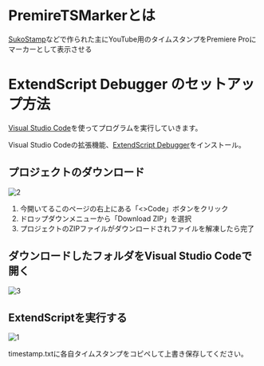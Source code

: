 # PremireTSMarkerとは
[SukoStamp](https://chromewebstore.google.com/detail/sukostamp/bioancpdekiljihjfibhpadakcnceoeg)などで作られた主にYouTube用のタイムスタンプをPremiere Proにマーカーとして表示させる

# ExtendScript Debugger のセットアップ方法

[Visual Studio Code](https://code.visualstudio.com/)を使ってプログラムを実行していきます。

Visual Studio Codeの拡張機能、[ExtendScript Debugger](https://marketplace.visualstudio.com/items?itemName=Adobe.extendscript-debug)をインストール。

## プロジェクトのダウンロード

![2](https://github.com/keimaruO/PremiereTSMarker/assets/91080250/a861b5c7-70a1-4ddf-baf4-c1f89466bec1)

1. 今開いてるこのページの右上にある「<>Code」ボタンをクリック
2. ドロップダウンメニューから「Download ZIP」を選択
3. プロジェクトのZIPファイルがダウンロードされファイルを解凍したら完了

## ダウンロードしたフォルダをVisual Studio Codeで開く

![3](https://github.com/keimaruO/PremiereTSMarker/assets/91080250/27bc2701-c2bb-4535-bc74-4313444a417b)


## ExtendScriptを実行する

![1](https://github.com/keimaruO/PremiereTSMarker/assets/91080250/4706dcfd-dcd2-4b5a-afa8-dd8284cf1b53)

timestamp.txtに各自タイムスタンプをコピペして上書き保存してください。